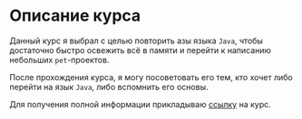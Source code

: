 # Описание курса

Данный курс я выбрал с целью повторить азы языка `Java`,
чтобы достаточно быстро освежить всё в памяти и перейти к написанию небольших `pet`-проектов.

После прохождения курса, я могу посоветовать его тем, кто хочет либо перейти на язык `Java`,
либо вспомнить его основы.

Для получения полной информации прикладываю [ссылку](https://stepik.org/course/187/info) на курс.
